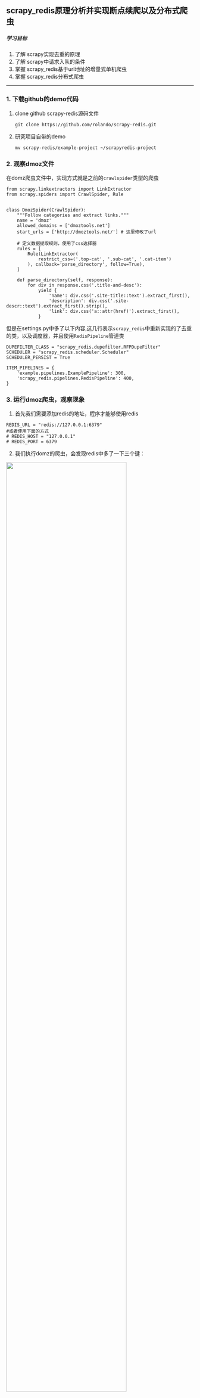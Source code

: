 
##  scrapy_redis原理分析并实现断点续爬以及分布式爬虫

##### 学习目标
1. 了解 scrapy实现去重的原理
2. 了解 scrapy中请求入队的条件
3. 掌握 scrapy_redis基于url地址的增量式单机爬虫
4. 掌握 scrapy_redis分布式爬虫

----

### 1. 下载github的demo代码

1. clone github scrapy-redis源码文件 

	`git clone https://github.com/rolando/scrapy-redis.git `

2. 研究项目自带的demo

	`mv scrapy-redis/example-project ~/scrapyredis-project`
  	
### 2. 观察dmoz文件

在domz爬虫文件中，实现方式就是之前的`crawlspider`类型的爬虫

```
from scrapy.linkextractors import LinkExtractor
from scrapy.spiders import CrawlSpider, Rule


class DmozSpider(CrawlSpider):
    """Follow categories and extract links."""
    name = 'dmoz'
    allowed_domains = ['dmoztools.net']
    start_urls = ['http://dmoztools.net/'] # 这里修改了url
    
    # 定义数据提取规则，使用了css选择器
    rules = [
        Rule(LinkExtractor(
            restrict_css=('.top-cat', '.sub-cat', '.cat-item')
        ), callback='parse_directory', follow=True),
    ]

    def parse_directory(self, response):
        for div in response.css('.title-and-desc'):
            yield {
                'name': div.css('.site-title::text').extract_first(),
                'description': div.css('.site-descr::text').extract_first().strip(),
                'link': div.css('a::attr(href)').extract_first(),
            }

```

但是在settings.py中多了以下内容,这几行表示`scrapy_redis`中重新实现的了去重的类，以及调度器，并且使用`RedisPipeline`管道类

```
DUPEFILTER_CLASS = "scrapy_redis.dupefilter.RFPDupeFilter"
SCHEDULER = "scrapy_redis.scheduler.Scheduler"
SCHEDULER_PERSIST = True

ITEM_PIPELINES = {
    'example.pipelines.ExamplePipeline': 300,
    'scrapy_redis.pipelines.RedisPipeline': 400,
}
```

### 3. 运行dmoz爬虫，观察现象

1. 首先我们需要添加redis的地址，程序才能够使用redis

```
REDIS_URL = "redis://127.0.0.1:6379"
#或者使用下面的方式
# REDIS_HOST = "127.0.0.1"
# REDIS_PORT = 6379
```
    
2. 我们执行domz的爬虫，会发现redis中多了一下三个键：
  
<img src="./images/8.3.domz运行现象.png" width = "80%" /> 
    
3. 中止进程后再次运行dmoz爬虫

继续执行程序，会发现程序在前一次的基础之上继续往后执行，**所以domz爬虫是一个基于url地址的增量式的爬虫**
    
### 4. scrapy_redis的原理分析

我们从settings.py中的三个配置来进行分析
分别是：
- RedisPipeline # 管道类
- RFPDupeFilter # 指纹去重类
- Scheduler # 调度器类
- SCHEDULER_PERSIST # 是否持久化请求队列和指纹集合

#### 4.1 Scrapy_redis之RedisPipeline
RedisPipeline中观察process_item，进行数据的保存，存入了redis中

<img src="./images/8.4.1.redis_pipeline.png" width = "80%" />  

#### 4.2 Scrapy_redis之RFPDupeFilter

RFPDupeFilter 实现了对request对象的加密

<img src="./images/8.4.2.RFP.png" width = "80%" />  

#### 4.3  Scrapy_redis之Scheduler
scrapy_redis调度器的实现了决定什么时候把request对象加入带抓取的队列，同时把请求过的request对象过滤掉

<img src="./images/8.4.3.scheduler.png" width = "80%" /> 

#### 4.4 由此可以总结出request对象入队的条件
- request的指纹不在集合中
- request的dont_filter为True，即不过滤
    - start_urls中的url地址会入队，因为他们默认是不过滤

#### 4.5 实现单机断点续爬

> 改写网易招聘爬虫，该爬虫就是一个经典的基于url地址的增量式爬虫

### 5. 实现分布式爬虫

#### 5.1 分析demo中代码

> 打开example-project项目中的myspider_redis.py文件

通过观察代码：

1. 继承自父类为RedisSpider
2. 增加了一个redis_key的键，没有start_urls，因为分布式中，如果每台电脑都请求一次start_url就会重复
3. 多了`__init__`方法，该方法不是必须的，可以手动指定allow_domains
4. 启动方法：
    1. 在每个节点正确的目录下执行`scrapy crawl 爬虫名`，使该节点的scrapy_redis爬虫程序就位
    2. 在共用的redis中 `lpush redis_key 'start_url'`，使全部节点真正的开始运行
5. settings.py中关键的配置

```
DUPEFILTER_CLASS = "scrapy_redis.dupefilter.RFPDupeFilter"
SCHEDULER = "scrapy_redis.scheduler.Scheduler"
SCHEDULER_PERSIST = True

ITEM_PIPELINES = {
    'example.pipelines.ExamplePipeline': 300,
    'scrapy_redis.pipelines.RedisPipeline': 400,
}
REDIS_URL = "redis://127.0.0.1:6379"
```



#### 5.2 动手实现分布式爬虫

> 改写tencent爬虫为分布式爬虫

##### 注意：启动方式发生改变

----

## 小结

1. scrapy_redis的含义和能够实现的功能
    1. scrapy是框架
    2. scrapy_redis是scrapy的组件
    3. scrapy_redis能够实现断点续爬和分布式爬虫

2. scrapy_redis流程和实现原理
    1. 在scrapy框架流程的基础上，把存储request对象放到了redis的有序集合中，利用该有序集合实现了请求队列
    2. 并对request对象生成指纹对象，也存储到同一redis的集合中，利用request指纹避免发送重复的请求
3. request对象进入队列的条件
    1. request的指纹不在集合中
    2. request的dont_filter为True，即不过滤

4. request指纹的实现
    - 请求方法
    - 排序后的请求地址
    - 排序并处理过的请求体或空字符串
    - 用hashlib.sha1()对以上内容进行加密

5. scarpy_redis实现增量式爬虫、布式爬虫
    1. 对setting进行如下设置
        - DUPEFILTER_CLASS = "scrapy_redis.dupefilter.RFPDupeFilter"
        - SCHEDULER = "scrapy_redis.scheduler.Scheduler"
        - SCHEDULER_PERSIST = True
        - ITEM_PIPELINES = {'scrapy_redis.pipelines.RedisPipeline': 400,}
        - REDIS_URL = "redis://127.0.0.1:6379" # 请正确配置REDIS_URL
    2. 爬虫文件中的爬虫类继承RedisSpider类
    3. 爬虫类中redis_key替代了start_urls
    4. 启动方式不同
        - 通过`scrapy crawl spider`启动爬虫后，向redis_key放入一个或多个起始url（lpush或rpush都可以），才能够让scrapy_redis爬虫运行
    5. 除了以上差异点以外，scrapy_redis爬虫和scrapy爬虫的使用方法都是一样的

----
